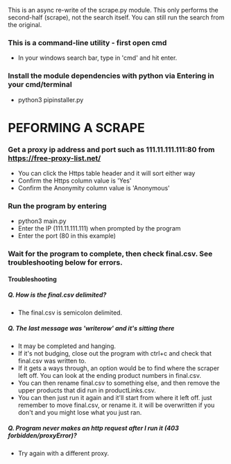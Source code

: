 This is an async re-write of the scrape.py module. This only performs the second-half (scrape), not the search itself. You can still run the search from the original.

### This is a command-line utility - first open cmd
- In your windows search bar, type in 'cmd' and hit enter.

### Install the module dependencies with python via Entering in your cmd/terminal
- python3 pipinstaller.py

# PEFORMING A SCRAPE
### Get a proxy ip address and port such as **111.11.111.111:80** from https://free-proxy-list.net/
- You can click the Https table header and it will sort either way
- Confirm the Https column value is 'Yes'
- Confirm the Anonymity column value is 'Anonymous'

### Run the program by entering
- python3 main.py
- Enter the IP (111.11.111.111) when prompted by the program
- Enter the port (80 in this example)

### Wait for the program to complete, then check final.csv. See troubleshooting below for errors.

#### Troubleshooting

##### Q. How is the final.csv delimited?
- The final.csv is semicolon delimited.

##### Q. The last message was 'writerow' and it's sitting there
- It may be completed and hanging. 
- If it's not budging, close out the program with ctrl+c and check that final.csv was written to.
- If it gets a ways through, an option would be to  find where the scraper left off. You can look at the ending product numbers in final.csv. 
- You can then rename final.csv to something else, and then remove the upper products that did run in productLinks.csv.
- You can then just run it again and it'll start from where it left off. just remember to move final.csv, or rename it. it will be overwritten if you don't and you might lose what you just ran.

##### Q. Program never makes an http request after I run it (403 forbidden/proxyError)? 
- Try again with a different proxy.